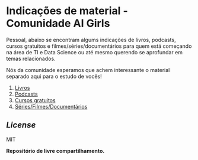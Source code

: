# Indicações de material - Comunidade AI Girls

Pessoal, abaixo se encontram algums indicações de livros, podcasts, cursos gratuitos e filmes/séries/documentários para quem está começando na área de TI e Data Science ou até mesmo querendo se aprofundar em temas relacionados.

Nós da comunidade esperamos que achem interessante o material separado aqui para o estudo de vocês!

1. [Livros]
2. [Podcasts]
3. [Cursos gratuitos]
4. [Séries/Filmes/Documentários]

## _License_

MIT

**Repositório de livre compartilhamento.**

   [Livros]: <https://github.com/aigirlsbr/Repositorio-de-sites/blob/main/Indica%C3%A7%C3%B5es_Livros>
   [Podcasts]: <>
   [Cursos gratuitos]: <>
   [Séries/Filmes/Documentários]: <>
   

